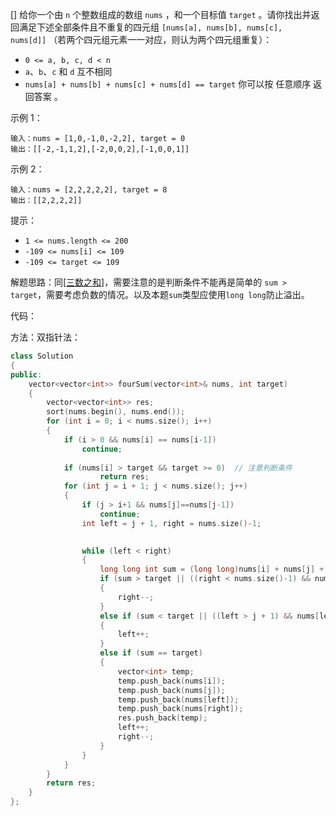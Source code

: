 [[]]() 给你一个由 `n` 个整数组成的数组 `nums` ，和一个目标值 `target` 。请你找出并返回满足下述全部条件且不重复的四元组 `[nums[a], nums[b], nums[c], nums[d]]` （若两个四元组元素一一对应，则认为两个四元组重复）：

- `0 <= a, b, c, d < n`
- `a`、`b`、`c` 和 `d` 互不相同
- `nums[a] + nums[b] + nums[c] + nums[d] == target`
你可以按 任意顺序 返回答案 。

示例 1：
```
输入：nums = [1,0,-1,0,-2,2], target = 0
输出：[[-2,-1,1,2],[-2,0,0,2],[-1,0,0,1]]
```
示例 2：
```
输入：nums = [2,2,2,2,2], target = 8
输出：[[2,2,2,2]]
```

提示：
- `1 <= nums.length <= 200`
- `-109 <= nums[i] <= 109`
- `-109 <= target <= 109`

解题思路：同[[三数之和]](https://github.com/lin1916/Algorithm/blob/master/Hash%20table/%E4%B8%89%E6%95%B0%E4%B9%8B%E5%92%8C.md)，需要注意的是判断条件不能再是简单的 `sum > target`，需要考虑负数的情况。以及本题`sum`类型应使用`long long`防止溢出。

代码：

方法：双指针法：
```cpp
class Solution 
{
public:
    vector<vector<int>> fourSum(vector<int>& nums, int target) 
    {
        vector<vector<int>> res;
        sort(nums.begin(), nums.end());
        for (int i = 0; i < nums.size(); i++)
        {
            if (i > 0 && nums[i] == nums[i-1])
                continue;
                
            if (nums[i] > target && target >= 0)  // 注意判断条件
                    return res;    
            for (int j = i + 1; j < nums.size(); j++)
            {
                if (j > i+1 && nums[j]==nums[j-1])
                    continue;
                int left = j + 1, right = nums.size()-1;
                

                while (left < right)
                {
                    long long int sum = (long long)nums[i] + nums[j] + nums[left] + nums[right];
                    if (sum > target || ((right < nums.size()-1) && nums[right]==nums[right+1]))
                    {
                        right--;
                    }
                    else if (sum < target || ((left > j + 1) && nums[left] == nums[left-1]))
                    {
                        left++;
                    }
                    else if (sum == target)
                    {
                        vector<int> temp;
                        temp.push_back(nums[i]);
                        temp.push_back(nums[j]);
                        temp.push_back(nums[left]);
                        temp.push_back(nums[right]);
                        res.push_back(temp);
                        left++;
                        right--;
                    }
                }
            }
        }
        return res;
    }
};
```
